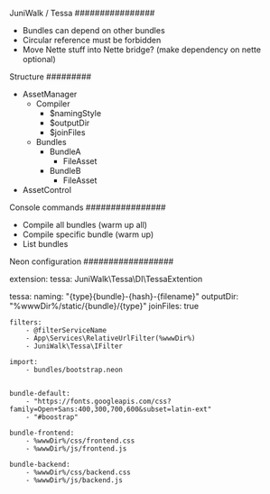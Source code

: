 
JuniWalk / Tessa
################

- Bundles can depend on other bundles
- Circular reference must be forbidden
- Move Nette stuff into Nette bridge? (make dependency on nette optional)


Structure
#########

- AssetManager
	- Compiler
		- $namingStyle
		- $outputDir
		- $joinFiles
	- Bundles
		- BundleA
			- FileAsset
		- BundleB
			- FileAsset
- AssetControl


Console commands
################

- Compile all bundles (warm up all)
- Compile specific bundle (warm up)
- List bundles


Neon configuration
##################

extension:
	tessa: JuniWalk\Tessa\DI\TessaExtention

tessa:
	naming: "{type}{bundle}-{hash}-{filename}"
	outputDir: "%wwwDir%/static/{bundle}/{type}"
	joinFiles: true

	filters:
		- @filterServiceName
		- App\Services\RelativeUrlFilter(%wwwDir%)
		- JuniWalk\Tessa\IFilter

	import:
		- bundles/bootstrap.neon


	bundle-default:
		- "https://fonts.googleapis.com/css?family=Open+Sans:400,300,700,600&subset=latin-ext"
		- "#boostrap"

	bundle-frontend:
		- %wwwDir%/css/frontend.css
		- %wwwDir%/js/frontend.js

	bundle-backend:
		- %wwwDir%/css/backend.css
		- %wwwDir%/js/backend.js
